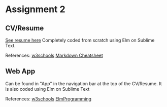﻿# Assignment 2

## CV/Resume

[See resume here](http://ugweb.cas.mcmaster.ca/~ipa1/) 
Completely coded from scratch using Elm on Sublime Text. 

References:
[w3schools](https://www.w3schools.com/)
[Markdown Cheatsheet](https://github.com/adam-p/markdown-here/wiki/Markdown-Cheatsheet)

## Web App

Can be found in "App" in the navigation bar at the top of the CV/Resume. It is also coded using Elm on Sublime Text

References:
[w3schools](https://www.w3schools.com/)
[ElmProgramming](http://elmprogramming.com/model-view-update-part-1.html)



